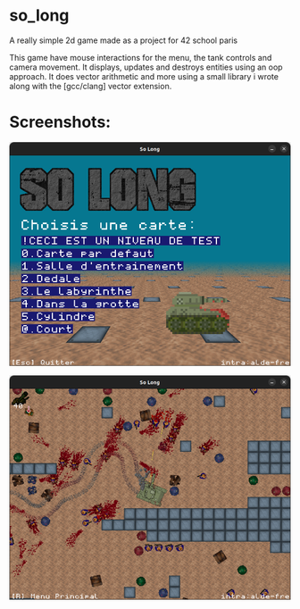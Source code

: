 # so_long
A really simple 2d game made as a project for 42 school paris

This game have mouse interactions for the menu, the tank controls and camera movement.
It displays, updates and destroys entities using an oop approach.
It does vector arithmetic and more using a small library i wrote along with the [gcc/clang] vector extension.

# Screenshots:
![MENU](https://github.com/ForAbby-X/so_long/blob/main/github_image/menu.png?raw=true)

![GAMEPLAY](https://github.com/ForAbby-X/so_long/blob/main/github_image/gameplay.png?raw=true)
